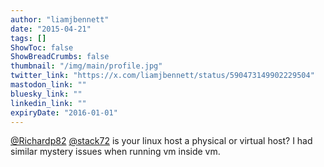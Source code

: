 ```yaml
---
author: "liamjbennett"
date: "2015-04-21"
tags: []
ShowToc: false
ShowBreadCrumbs: false
thumbnail: "/img/main/profile.jpg"
twitter_link: "https://x.com/liamjbennett/status/590473149902229504"
mastodon_link: ""
bluesky_link: ""
linkedin_link: ""
expiryDate: "2016-01-01"
---
```


[@Richardp82](https://x.com/Richardp82) [@stack72](https://x.com/stack72) is your linux host a physical or virtual host? I had similar mystery issues when running vm inside vm.

